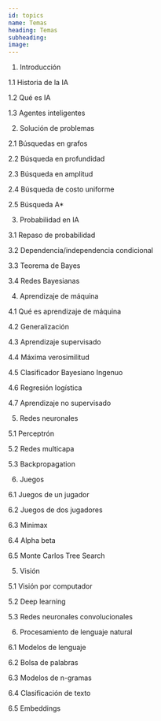 ```yaml
---
id: topics
name: Temas
heading: Temas
subheading: 
image: 
---
```


1. Introducción

1.1 Historia de la IA

1.2 Qué es IA

1.3 Agentes inteligentes

2. Solución de problemas

2.1 Búsquedas en grafos

2.2 Búsqueda en profundidad 

2.3 Búsqueda en amplitud

2.4 Búsqueda de costo uniforme

2.5 Búsqueda A*


3. Probabilidad en IA

3.1 Repaso de probabilidad

3.2 Dependencia/independencia condicional

3.3 Teorema de Bayes

3.4 Redes Bayesianas

4. Aprendizaje de máquina

4.1 Qué es aprendizaje de máquina

4.2 Generalización

4.3 Aprendizaje supervisado

4.4 Máxima verosimilitud

4.5 Clasificador Bayesiano Ingenuo

4.6 Regresión logística

4.7 Aprendizaje no supervisado

5. Redes neuronales

5.1 Perceptrón

5.2 Redes multicapa

5.3 Backpropagation

6. Juegos

6.1 Juegos de un jugador

6.2 Juegos de dos jugadores

6.3 Minimax

6.4 Alpha beta

6.5 Monte Carlos Tree Search

5. Visión

5.1 Visión por computador

5.2 Deep learning

5.3 Redes neuronales convolucionales

6. Procesamiento de lenguaje natural

6.1 Modelos de lenguaje

6.2 Bolsa de palabras

6.3 Modelos de n-gramas

6.4 Clasificación de texto

6.5 Embeddings
